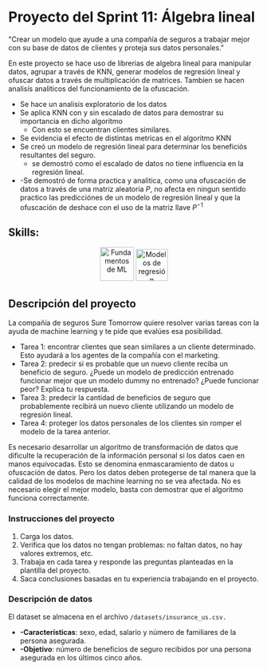 # Proyecto del Sprint 11: Álgebra lineal

"Crear un modelo que ayude a una compañía de seguros a trabajar mejor con su base de datos de clientes y proteja sus datos personales."


En este proyecto se hace uso de librerias de algebra lineal para manipular datos, agrupar a través de KNN, generar modelos de regresión lineal y ofuscar datos a través de multiplicación de matrices.
Tambien se hacen analisís analiticos del funcionamiento de la ofuscación.

- Se hace un analisis exploratorio de los datos
- Se aplica KNN con y sin escalado de datos para demostrar su importancia en dicho algoritmo
  - Con esto se encuentran clientes similares.
- Se evidencia el efecto de distintas metricas en el algoritmo KNN
- Se creó un modelo de regresión lineal para determinar los beneficiós resultantes del seguro.
  - se demostró como el escalado de datos no tiene influencia en la regresión lineal.
- -Se demostró de forma practica y analitica, como una ofuscación de datos a través de una matriz aleatoria $P$, no afecta en ningun sentido practico las predicciónes de un modelo de regresión lineal y que la ofuscación de deshace con el uso de la matriz llave $P^{-1}$

## Skills:
<div align='center'>
<img width="68" alt="Fundamentos de ML" src="https://github.com/user-attachments/assets/d27b86d4-3887-4716-b2f5-4fb56d30efe6">
<img width="64" alt="Modelos de regresión" src="https://github.com/user-attachments/assets/bebbb2e5-447b-44ed-860f-e57371d3339c">


</div>

## Descripción del proyecto

La compañía de seguros Sure Tomorrow quiere resolver varias tareas con la ayuda de machine learning y te pide que evalúes esa posibilidad.

- Tarea 1: encontrar clientes que sean similares a un cliente determinado. Esto ayudará a los agentes de la compañía con el marketing.
- Tarea 2: predecir si es probable que un nuevo cliente reciba un beneficio de seguro. ¿Puede un modelo de predicción entrenado funcionar mejor que un modelo dummy no entrenado? ¿Puede funcionar peor? Explica tu respuesta.
- Tarea 3: predecir la cantidad de beneficios de seguro que probablemente recibirá un nuevo cliente utilizando un modelo de regresión lineal.
- Tarea 4: proteger los datos personales de los clientes sin romper el modelo de la tarea anterior.

Es necesario desarrollar un algoritmo de transformación de datos que dificulte la recuperación de la información personal si los datos caen en manos equivocadas. Esto se denomina enmascaramiento de datos u ofuscación de datos. Pero los datos deben protegerse de tal manera que la calidad de los modelos de machine learning no se vea afectada. No es necesario elegir el mejor modelo, basta con demostrar que el algoritmo funciona correctamente.

### Instrucciones del proyecto

1. Carga los datos.
2. Verifica que los datos no tengan problemas: no faltan datos, no hay valores extremos, etc.
3. Trabaja en cada tarea y responde las preguntas planteadas en la plantilla del proyecto.
4. Saca conclusiones basadas en tu experiencia trabajando en el proyecto.


### Descripción de datos
El dataset se almacena en el archivo `/datasets/insurance_us.csv.`

- **-Características**: sexo, edad, salario y número de familiares de la persona asegurada.
- **-Objetivo**: número de beneficios de seguro recibidos por una persona asegurada en los últimos cinco años.